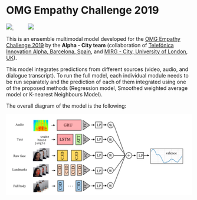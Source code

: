 # OMG Empathy Challenge 2019

<p>
<a href="https://www.alpha.company/">
<img src="https://static1.squarespace.com/static/59954a9ce45a7c2d145edb08/t/5a862059652dea5036d5b54a/1518739555006/alpha+logo.png?format=750w" width="150">
</a>
&nbsp;
&nbsp;
&nbsp;
&nbsp;
&nbsp;
<a href="http://mirg.city.ac.uk/">
<img src="https://media.founders4schools.org.uk/referrers/generic/2015/11/02/City-University-Logo.jpg" width="250">
</a>
</p>

This is an ensemble multimodal model developed for the [OMG Empathy Challenge 2019](https://www2.informatik.uni-hamburg.de/wtm/omgchallenges/omg_empathy2018_results2018.html#) by the **Alpha - City team** (collaboration of [Telefónica Innovation Alpha, Barcelona, Spain](https://www.alpha.company/), and [MIRG - City, University of London, UK](http://mirg.city.ac.uk/)).

This model integrates predictions from different sources (video, audio, and dialogue transcript). To run the full model, each individual module needs to be run separately and the prediction of each of them integrated using one of the proposed methods (Regression model, Smoothed weighted average model or K-nearest Neighbours Model).

The overall diagram of the model is the following:
<p>
<img src="model.png" width="860">
</p>
